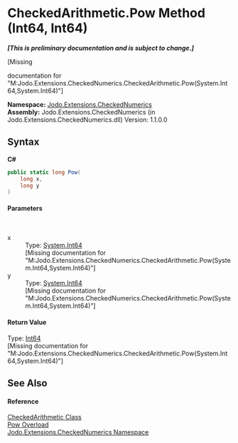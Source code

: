 # CheckedArithmetic.Pow Method (Int64, Int64)
 _**\[This is preliminary documentation and is subject to change.\]**_

\[Missing <summary> documentation for "M:Jodo.Extensions.CheckedNumerics.CheckedArithmetic.Pow(System.Int64,System.Int64)"\]

**Namespace:**&nbsp;<a href="N_Jodo_Extensions_CheckedNumerics">Jodo.Extensions.CheckedNumerics</a><br />**Assembly:**&nbsp;Jodo.Extensions.CheckedNumerics (in Jodo.Extensions.CheckedNumerics.dll) Version: 1.1.0.0

## Syntax

**C#**<br />
``` C#
public static long Pow(
	long x,
	long y
)
```


#### Parameters
&nbsp;<dl><dt>x</dt><dd>Type: <a href="https://docs.microsoft.com/dotnet/api/system.int64" target="_blank" rel="noopener noreferrer">System.Int64</a><br />\[Missing <param name="x"/> documentation for "M:Jodo.Extensions.CheckedNumerics.CheckedArithmetic.Pow(System.Int64,System.Int64)"\]</dd><dt>y</dt><dd>Type: <a href="https://docs.microsoft.com/dotnet/api/system.int64" target="_blank" rel="noopener noreferrer">System.Int64</a><br />\[Missing <param name="y"/> documentation for "M:Jodo.Extensions.CheckedNumerics.CheckedArithmetic.Pow(System.Int64,System.Int64)"\]</dd></dl>

#### Return Value
Type: <a href="https://docs.microsoft.com/dotnet/api/system.int64" target="_blank" rel="noopener noreferrer">Int64</a><br />\[Missing <returns> documentation for "M:Jodo.Extensions.CheckedNumerics.CheckedArithmetic.Pow(System.Int64,System.Int64)"\]

## See Also


#### Reference
<a href="T_Jodo_Extensions_CheckedNumerics_CheckedArithmetic">CheckedArithmetic Class</a><br /><a href="Overload_Jodo_Extensions_CheckedNumerics_CheckedArithmetic_Pow">Pow Overload</a><br /><a href="N_Jodo_Extensions_CheckedNumerics">Jodo.Extensions.CheckedNumerics Namespace</a><br />